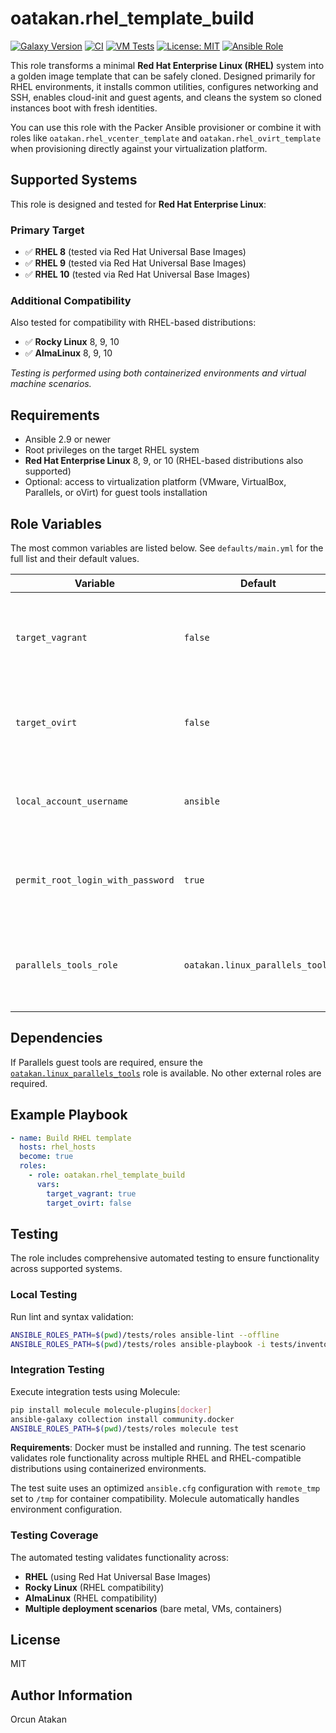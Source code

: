 # oatakan.rhel_template_build

[![Galaxy Version](https://img.shields.io/badge/galaxy-v1.1.1-blue.svg)](https://galaxy.ansible.com/oatakan/rhel_template_build)
[![CI](https://github.com/oatakan/ansible-role-rhel_template_build/actions/workflows/ci.yml/badge.svg)](https://github.com/oatakan/ansible-role-rhel_template_build/actions/workflows/ci.yml)
[![VM Tests](https://github.com/oatakan/ansible-role-rhel_template_build/actions/workflows/vm-test.yml/badge.svg)](https://github.com/oatakan/ansible-role-rhel_template_build/actions/workflows/vm-test.yml)
[![License: MIT](https://img.shields.io/badge/License-MIT-yellow.svg)](https://opensource.org/licenses/MIT)
[![Ansible Role](https://img.shields.io/ansible/role/d/oatakan/rhel_template_build)](https://galaxy.ansible.com/oatakan/rhel_template_build)

This role transforms a minimal **Red Hat Enterprise Linux (RHEL)** system into a golden image template that can be safely cloned. Designed primarily for RHEL environments, it installs common utilities, configures networking and SSH, enables cloud-init and guest agents, and cleans the system so cloned instances boot with fresh identities.

You can use this role with the Packer Ansible provisioner or combine it with roles like `oatakan.rhel_vcenter_template` and `oatakan.rhel_ovirt_template` when provisioning directly against your virtualization platform.

## Supported Systems

This role is designed and tested for **Red Hat Enterprise Linux**:

### Primary Target
- ✅ **RHEL 8** (tested via Red Hat Universal Base Images)
- ✅ **RHEL 9** (tested via Red Hat Universal Base Images)  
- ✅ **RHEL 10** (tested via Red Hat Universal Base Images)

### Additional Compatibility
Also tested for compatibility with RHEL-based distributions:
- ✅ **Rocky Linux** 8, 9, 10
- ✅ **AlmaLinux** 8, 9, 10

*Testing is performed using both containerized environments and virtual machine scenarios.*

## Requirements

* Ansible 2.9 or newer
* Root privileges on the target RHEL system
* **Red Hat Enterprise Linux** 8, 9, or 10 (RHEL-based distributions also supported)
* Optional: access to virtualization platform (VMware, VirtualBox, Parallels, or oVirt) for guest tools installation

## Role Variables

The most common variables are listed below. See `defaults/main.yml` for the full list and their default values.

| Variable | Default | Description |
|----------|---------|-------------|
| `target_vagrant` | `false` | When set to `true`, the Vagrant public key is installed for the local user. |
| `target_ovirt` | `false` | Enables cloud-init setup and installs the oVirt/QEMU guest agent. |
| `local_account_username` | `ansible` | User name that owns downloaded ISOs and receives the Vagrant key. |
| `permit_root_login_with_password` | `true` | Allows password based root logins in cloud-init configuration. |
| `parallels_tools_role` | `oatakan.linux_parallels_tools` | Role used to install Parallels guest tools when Parallels is detected. |

## Dependencies

If Parallels guest tools are required, ensure the [`oatakan.linux_parallels_tools`](https://galaxy.ansible.com/oatakan/linux_parallels_tools) role is available. No other external roles are required.

## Example Playbook

```yaml
- name: Build RHEL template
  hosts: rhel_hosts
  become: true
  roles:
    - role: oatakan.rhel_template_build
      vars:
        target_vagrant: true
        target_ovirt: false
```

## Testing

The role includes comprehensive automated testing to ensure functionality across supported systems.

### Local Testing

Run lint and syntax validation:

```bash
ANSIBLE_ROLES_PATH=$(pwd)/tests/roles ansible-lint --offline
ANSIBLE_ROLES_PATH=$(pwd)/tests/roles ansible-playbook -i tests/inventory tests/test.yml --syntax-check
```

### Integration Testing

Execute integration tests using Molecule:

```bash
pip install molecule molecule-plugins[docker]
ansible-galaxy collection install community.docker
ANSIBLE_ROLES_PATH=$(pwd)/tests/roles molecule test
```

**Requirements**: Docker must be installed and running. The test scenario validates role functionality across multiple RHEL and RHEL-compatible distributions using containerized environments.

The test suite uses an optimized `ansible.cfg` configuration with `remote_tmp` set to `/tmp` for container compatibility. Molecule automatically handles environment configuration.

### Testing Coverage
The automated testing validates functionality across:
- **RHEL** (using Red Hat Universal Base Images)
- **Rocky Linux** (RHEL compatibility)  
- **AlmaLinux** (RHEL compatibility)
- **Multiple deployment scenarios** (bare metal, VMs, containers)

## License

MIT

## Author Information

Orcun Atakan
